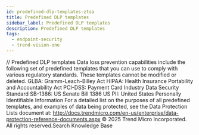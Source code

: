 ```yaml
---
id: predefined-dlp-templates-ztsa
title: Predefined DLP templates
sidebar_label: Predefined DLP templates
description: Predefined DLP templates
tags:
  - endpoint-security
  - trend-vision-one
---
```


/*<![CDATA[*/ $('#title').html($('meta[name=map-description]').attr('content')); /*]]>*/ Predefined DLP templates Data loss prevention capabilities include the following set of predefined templates that you can use to comply with various regulatory standards. These templates cannot be modified or deleted. GLBA: Gramm-Leach-Billey Act HIPAA: Health Insurance Portability and Accountability Act PCI-DSS: Payment Card Industry Data Security Standard SB-1386: US Senate Bill 1386 US PII: United States Personally Identifiable Information For a detailed list on the purposes of all predefined templates, and examples of data being protected, see the Data Protection Lists document at: http://docs.trendmicro.com/en-us/enterprise/data-protection-reference-documents.aspx © 2025 Trend Micro Incorporated. All rights reserved.Search Knowledge Base